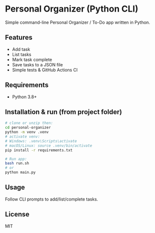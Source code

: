 # Personal Organizer (Python CLI)

Simple command-line Personal Organizer / To-Do app written in Python.

## Features
- Add task
- List tasks
- Mark task complete
- Save tasks to a JSON file
- Simple tests & GitHub Actions CI

## Requirements
- Python 3.8+

## Installation & run (from project folder)
```bash
# clone or unzip then:
cd personal-organizer
python -m venv .venv
# activate venv:
# Windows: .venv\Scripts\activate
# macOS/Linux: source .venv/bin/activate
pip install -r requirements.txt

# Run app:
bash run.sh
# or
python main.py
```

## Usage
Follow CLI prompts to add/list/complete tasks.

## License
MIT
